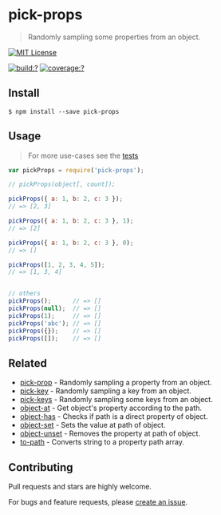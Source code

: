 # pick-props

> Randomly sampling some properties from an object.


[![MIT License](https://img.shields.io/badge/license-MIT_License-green.svg?style=flat-square)](https://github.com/mock-end/pick-props/blob/master/LICENSE)

[![build:?](https://img.shields.io/travis/mock-end/pick-props/master.svg?style=flat-square)](https://travis-ci.org/mock-end/pick-props)
[![coverage:?](https://img.shields.io/coveralls/mock-end/pick-props/master.svg?style=flat-square)](https://coveralls.io/github/mock-end/pick-props)



## Install

```
$ npm install --save pick-props 
```



## Usage

> For more use-cases see the [tests](https://github.com/mock-end/pick-props/blob/master/test/spec/index.js)

```js
var pickProps = require('pick-props');

// pickProps(object[, count]);

pickProps({ a: 1, b: 2, c: 3 });
// => [2, 3]

pickProps({ a: 1, b: 2, c: 3 }, 1);
// => [2]

pickProps({ a: 1, b: 2, c: 3 }, 0);
// => []

pickProps([1, 2, 3, 4, 5]);
// => [1, 3, 4]


// others
pickProps();      // => []
pickProps(null);  // => []
pickProps(1);     // => []
pickProps('abc'); // => []
pickProps({});    // => []
pickProps([]);    // => []
```


## Related

- [pick-prop](https://github.com/mock-end/pick-prop) - Randomly sampling a property from an object.
- [pick-key](https://github.com/mock-end/pick-key) - Randomly sampling a key from an object.
- [pick-keys](https://github.com/mock-end/pick-keys) - Randomly sampling some keys from an object.
- [object-at](https://github.com/gearcase/object-at) - Get object's property according to the path.
- [object-has](https://github.com/gearcase/object-has) - Checks if path is a direct property of object.
- [object-set](https://github.com/gearcase/object-set) - Sets the value at path of object.
- [object-unset](https://github.com/gearcase/object-unset) - Removes the property at path of object.
- [to-path](https://github.com/gearcase/to-path) - Converts string to a property path array. 


## Contributing

Pull requests and stars are highly welcome.

For bugs and feature requests, please [create an issue](https://github.com/mock-end/pick-props/issues/new).
